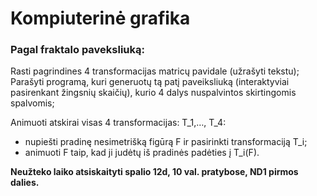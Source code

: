 # Kompiuterinė grafika

### Pagal fraktalo paveksliuką:


Rasti pagrindines 4 transformacijas matricų pavidale (užrašyti tekstu);
Parašyti programą, kuri generuotų tą patį paveiksliuką (interaktyviai pasirenkant žingsnių skaičių),
kurio 4 dalys nuspalvintos skirtingomis spalvomis;

Animuoti atskirai visas 4 transformacijas: T_1,…, T_4:
- nupiešti pradinę nesimetrišką figūrą F ir pasirinkti transformaciją T_i;
- animuoti F taip, kad ji judėtų iš pradinės padėties į T_i(F).

**Neužteko laiko atsiskaityti spalio 12d, 10 val. pratybose, ND1 pirmos dalies.**
